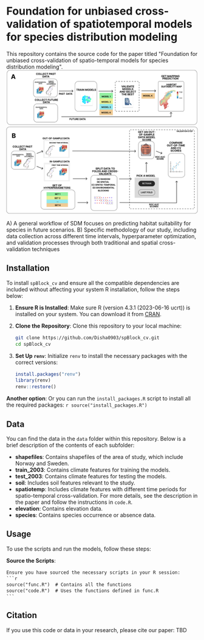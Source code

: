 # Foundation for unbiased cross-validation of spatiotemporal models for species distribution modeling

This repository contains the source code for the paper titled "Foundation for unbiased cross-validation of spatio-temporal models for species distribution modeling".
![A) A general workflow of SDM focuses on predicting habitat suitability for species in future scenarios. B) Specific methodology of our study, including data collection across different time intervals, hyperparameter optimization, and validation processes through both traditional and spatial cross-validation techniques](workflow.png)

A) A general workflow of SDM focuses on predicting habitat suitability for species in future scenarios. B) Specific methodology of our study, including data collection across different time intervals, hyperparameter optimization, and validation processes through both traditional and spatial cross-validation techniques


## Installation

To install `spBlock_cv` and ensure all the compatible dependencies are included without affecting your system R installation, follow the steps below:

1. **Ensure R is Installed**:
    Make sure R (version 4.3.1 (2023-06-16 ucrt)) is installed on your system. You can download it from [CRAN](https://cran.r-project.org/).

2. **Clone the Repository**:
    Clone this repository to your local machine:
    ```sh
    git clone https://github.com/Disha0903/spBlock_cv.git
    cd spBlock_cv
    ```

3. **Set Up `renv`**:
    Initialize `renv` to install the necessary packages with the correct versions:
    ```r
    install.packages("renv")
    library(renv)
    renv::restore()
    ```

 **Another option**:
    Or you can run the `install_packages.R` script to install all the required packages:
    ```r
    source("install_packages.R")
    ```

## Data

You can find the data in the `data` folder within this repository. Below is a brief description of the contents of each subfolder:

- **shapefiles**: Contains shapefiles of the area of study, which include Norway and Sweden.
- **train_2003**: Contains climate features for training the models.
- **test_2003**: Contains climate features for testing the models.
- **soil**: Includes soil features relevant to the study.
- **spatiotemp**: Includes climate features with different time periods for spatio-temporal cross-validation. For more details, see the description in the paper and follow the instructions in `code.R`.
- **elevation**: Contains elevation data.
- **species**: Contains species occurrence or absence data.



## Usage

To use the scripts and run the models, follow these steps:

**Source the Scripts**:
    
    Ensure you have sourced the necessary scripts in your R session:
    ```r
    source("func.R")  # Contains all the functions
    source("code.R")  # Uses the functions defined in func.R
    ```
    


## Citation

If you use this code or data in your research, please cite our paper:
TBD


